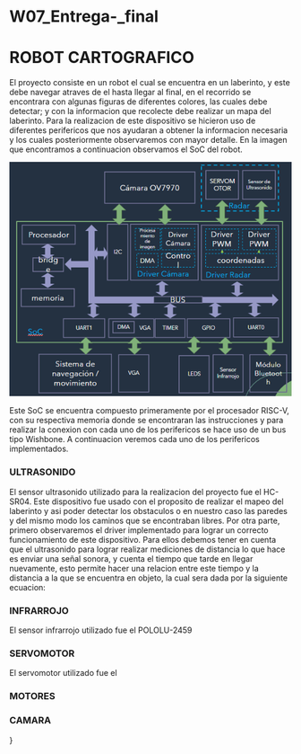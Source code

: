 # W07_Entrega-_final

# ROBOT CARTOGRAFICO 

El proyecto consiste en un robot el cual se encuentra en un laberinto, y este debe navegar atraves de el hasta llegar al final, en el recorrido se encontrara con algunas figuras de diferentes colores, las cuales debe detectar; y con la informacion que recolecte debe realizar un mapa del laberinto. Para la realizacion de este dispositivo se hicieron uso de diferentes perifericos que nos ayudaran a obtener la informacion necesaria y los cuales posteriormente observaremos con mayor detalle. En la imagen que encontramos a continuacion observamos el SoC del robot. 


<p align="center">
  
![Screenshot](ProyectoFinal.png) 

</p>

Este SoC se encuentra compuesto primeramente por el procesador RISC-V, con su respectiva memoria donde se encontraran las instrucciones y para realizar la conexion con cada uno de los perifericos se hace uso de un bus tipo Wishbone. A continuacion veremos cada uno de los perifericos implementados. 

<h3> ULTRASONIDO </h3>

El sensor ultrasonido utilizado para la realizacion del proyecto fue el HC-SR04. Este dispositivo fue usado con el proposito de realizar el mapeo del laberinto y asi poder detectar los obstaculos o en nuestro caso las paredes y del mismo modo los caminos que se encontraban libres. Por otra parte, primero observaremos el driver implementado para lograr un correcto funcionamiento de este dispositivo. Para ellos debemos tener en cuenta que el ultrasonido para lograr realizar mediciones de distancia lo que hace es enviar una señal sonora, y cuenta el tiempo que tarde en llegar nuevamente, esto permite hacer una relacion entre este tiempo y la distancia a la que se encuentra en objeto, la cual sera dada por la siguiente ecuacion:

<h3> INFRARROJO </h3>
El sensor infrarrojo utilizado fue el POLOLU-2459

<h3> SERVOMOTOR </h3>

El servomotor utilizado fue el 

<h3> MOTORES </h3>



<h3>CAMARA</h3>}
